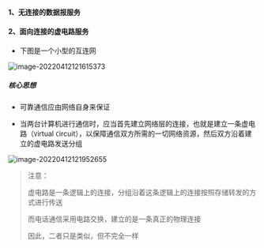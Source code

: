 #### 1、无连接的数据报服务



#### 2、面向连接的虚电路服务

- 下图是一个小型的互连网

![image-20220412121615373](https://aliyun-oss-lpj.oss-cn-qingdao.aliyuncs.com/images/by-picgo/image-20220412121615373.png)

##### 核心思想

- 可靠通信应由网络自身来保证

- 当两台计算机进行通信时，应当首先建立网络层的连接，也就是建立一条虚电路（`V`irtual `C`ircuit），以保障通信双方所需的一切网络资源，然后双方沿着建立的虚电路发送分组

![image-20220412121952655](https://aliyun-oss-lpj.oss-cn-qingdao.aliyuncs.com/images/by-picgo/image-20220412121952655.png)

> 注意：
>
>   虚电路是一条逻辑上的连接，分组沿着这条逻辑上的连接按照存储转发的方式进行传送
>
>   而电话通信采用电路交换，建立的是一条真正的物理连接
>
>   因此，二者只是类似，但不完全一样
